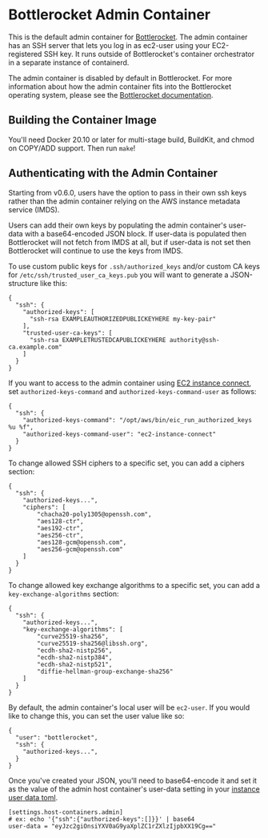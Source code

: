 # Bottlerocket Admin Container

This is the default admin container for [Bottlerocket](https://github.com/bottlerocket-os/bottlerocket).
The admin container has an SSH server that lets you log in as ec2-user using your EC2-registered SSH key.
It runs outside of Bottlerocket's container orchestrator in a separate instance of containerd.

The admin container is disabled by default in Bottlerocket.
For more information about how the admin container fits into the Bottlerocket operating system, please see the [Bottlerocket documentation](https://github.com/bottlerocket-os/bottlerocket/blob/develop/README.md#admin-container).

## Building the Container Image

You'll need Docker 20.10 or later for multi-stage build, BuildKit, and chmod on COPY/ADD support.
Then run `make`!

## Authenticating with the Admin Container

Starting from v0.6.0, users have the option to pass in their own ssh keys rather than the admin container relying on the AWS instance metadata service (IMDS).

Users can add their own keys by populating the admin container's user-data with a base64-encoded JSON block.
If user-data is populated then Bottlerocket will not fetch from IMDS at all, but if user-data is not set then Bottlerocket will continue to use the keys from IMDS.

To use custom public keys for `.ssh/authorized_keys` and/or custom CA keys for `/etc/ssh/trusted_user_ca_keys.pub` you will want to generate a JSON-structure like this:

```
{
  "ssh": {
    "authorized-keys": [
      "ssh-rsa EXAMPLEAUTHORIZEDPUBLICKEYHERE my-key-pair"
    ],
    "trusted-user-ca-keys": [
      "ssh-rsa EXAMPLETRUSTEDCAPUBLICKEYHERE authority@ssh-ca.example.com"
    ]
  }
}
```

If you want to access to the admin container using [EC2 instance connect](https://docs.aws.amazon.com/AWSEC2/latest/UserGuide/Connect-using-EC2-Instance-Connect.html), set `authorized-keys-command` and `authorized-keys-command-user` as follows:
```
{
  "ssh": {
    "authorized-keys-command": "/opt/aws/bin/eic_run_authorized_keys %u %f",
    "authorized-keys-command-user": "ec2-instance-connect"
  }
}
```

To change allowed SSH ciphers to a specific set, you can add a ciphers section:

```
{
  "ssh": {
    "authorized-keys...",
    "ciphers": [
        "chacha20-poly1305@openssh.com",
        "aes128-ctr",
        "aes192-ctr",
        "aes256-ctr",
        "aes128-gcm@openssh.com",
        "aes256-gcm@openssh.com"
    ]
  }
}
```

To change allowed key exchange algorithms to a specific set, you can add a
`key-exchange-algorithms` section:
```
{
  "ssh": {
    "authorized-keys...",
    "key-exchange-algorithms": [
        "curve25519-sha256",
        "curve25519-sha256@libssh.org",
        "ecdh-sha2-nistp256",
        "ecdh-sha2-nistp384",
        "ecdh-sha2-nistp521",
        "diffie-hellman-group-exchange-sha256"
    ]
  }
}
```

By default, the admin container's local user will be `ec2-user`. If you would like to change this, you can set the user value like so:

```
{
  "user": "bottlerocket",
  "ssh": {
    "authorized-keys...",
  }
}
```

Once you've created your JSON, you'll need to base64-encode it and set it as the value of the admin host container's user-data setting in your [instance user data toml](https://github.com/bottlerocket-os/bottlerocket#using-user-data).

```
[settings.host-containers.admin]
# ex: echo '{"ssh":{"authorized-keys":[]}}' | base64
user-data = "eyJzc2giOnsiYXV0aG9yaXplZC1rZXlzIjpbXX19Cg=="
```
